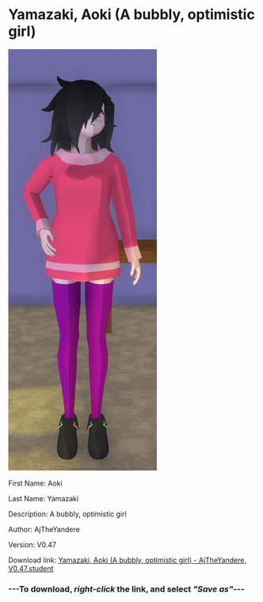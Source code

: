 # Yamazaki, Aoki (A bubbly, optimistic girl)

<img src = "https://raw.githubusercontent.com/Arbiter1223/Daigaku-Gurashi-Custom-Students/master/Students/Files/Yamazaki%2C%20Aoki%20(A%20bubbly%2C%20optimistic%20girl).png">

First Name: Aoki

Last Name: Yamazaki

Description: A bubbly, optimistic girl

Author: AjTheYandere

Version: V0.47

Download link: <a href="https://raw.githubusercontent.com/Arbiter1223/Daigaku-Gurashi-Custom-Students/master/Students/Files/Yamazaki%2C%20Aoki%20(A%20bubbly%2C%20optimistic%20girl)%20-%20AjTheYandere%2C%20V0.47.student">Yamazaki, Aoki (A bubbly, optimistic girl) - AjTheYandere, V0.47.student</a>

### ---**To download, _right-click_ the link, and select _"Save as"_**---
